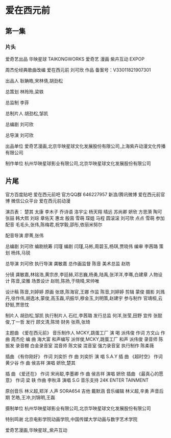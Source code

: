 # 爱在西元前

## 第一集

### 片头
爱奇艺出品
华映星球 TAIKONGWORKS
爱奇艺 漫画
紫卉互动 EXPOP


周杰伦经典歌曲改编
爱在西元前
刘可欣 作品
备案号：V33011821907301

出品人  耿聃皓,宋林倩,胡劲松

总策划  林玲玲,梁轶

总监制  李菲

总制片人  胡劲松,邹凯

总编剧  刘可欣

总导演  刘可欣

出品单位  爱奇艺漫画,北京华映星球文化发展股份有限公司,上海紫卉动漫文化传播有限公司

制作单位  杭州华映星球影业有限公司,北京华映星球文化发展股份有限公司

## 片尾

官方百度贴吧  爱在西元前吧
官方QQ群  646227957
新浪/腾讯微博  爱在西元前官博
微信公众平台  爱在西元前动漫


演员表：
楚其  太康
李木子  乔诗语
洛宇尘  杨天翔
晴远  苏尚卿
妍欣  方思漪
陶可  张喆
韩大熙  刘琮
章佑天  惠龙
殷茵  雪萌
琛姐  马程
圆滚滚  刘可欣
点点  雪萌
参加配音  毛毛头,张伟,陈梅君,祝学毅,邵彤,依丽米努尔

配音导演  廖菁,张伟

总编剧  刘可欣
编剧统筹  闫瑾
编剧  闫瑾,马彬,周碧玉,杨琪,贾晓伟
编审  李茜璐
策划  杨炜,马锐

总导演  刘可欣
执行导演  龚敏嘉
总作画监督  陈音
美术总监  赵昉

分镜  龚敏嘉,林铭浩,黄宗彦,李廷赫,邓志巍,杨勇,陆禹,张洋洋,李骞,白建章
人物设计  陈音,梁雅
场景设计  赵昉,陈扬,于晓晴,宋帅唯

设计稿  陈音,刘婷婷
原画  张璟,陈海官,王娜
作监  陈音,刘婷婷
剪辑  蒙俊
摄影  刘溅丹,徐作伟,胡逸冰,蒙俊,高玉磊,巩振华,穆金玉,刘明策,赵建宇
参与制作  官靖桓,云舒挺,贾思忱

制片人  胡劲松,邹凯
执行制片人  石红,李茜璐
发行总监  何洋,张莹,田野
宜传  张懿俊,丁一哲
发行  顾文清,陈琦
财务  张燕,张琦


主题曲  《爱在西元前》
音乐制作人  MCKY,跳蛋工厂
演 喝  派伟俊
作词  方文山
作 曲  周杰伦
编 曲  海大富
和声编写  派伴俊,MCKY,跳蛋工厂
和声  派伟俊
录音师  陈振发
录音棚  白金录音室
混音师  陈文骏
混音室  强力录音室
执行制作  陈柔薇

插曲  《有你刚好》
作词  刘奕忻
作 曲  刘奕忻
演 唱  S.A.Y
插 曲  《超时空》
作词  黄少谷
作 曲  侯吉祥
演唱  妍欣,楚其

插 曲  《爱还在》
作词  宋尚聪,李墨卿
作 曲  侯吉祥
演唱  妍欣
插曲  《最真心的愿意》
作词  梁 轶
作曲  李秋泽
演唱  S.G
音乐支持  24K ENTER TAINMENT


原创音乐  林义超,郑洋
人声  SORA654
吉他  戴默涵
音乐编辑  林义超,辛勇
声音后期  艺皓,王冲,刘锦明,王磊

摄制单位  杭州华映星球影业有限公司,北京华映星球文化发展股份有限公司

特别鸣谢  北京电影学院动画学院,中国传媒大学动画与数字艺术学院


爱奇艺漫画,华映星球,,紫卉互动